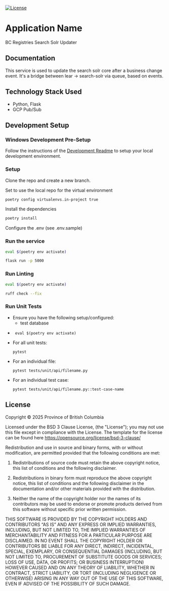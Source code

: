 
[![License](https://img.shields.io/badge/License-Apache%20bsd-3.svg)](LICENSE)


# Application Name

BC Registries Search Solr Updater

## Documentation

This service is used to update the search solr core after a business change event.
It's a bridge between lear -> search-solr via queue, based on events.

## Technology Stack Used
* Python, Flask
* GCP Pub/Sub

## Development Setup

### Windows Development Pre-Setup

Follow the instructions of the [Development Readme](https://github.com/bcgov/entity/blob/master/docs/development.md)
to setup your local development environment.

### Setup
Clone the repo and create a new branch.

Set to use the local repo for the virtual environment
```bash
poetry config virtualenvs.in-project true
```
Install the dependencies
```bash
poetry install
```

Configure the .env (see .env.sample)

### Run the service
```bash
eval $(poetry env activate)
```

```bash
flask run -p 5000
```

### Run Linting
```bash
eval $(poetry env activate)
```
```bash
ruff check --fix
```

### Run Unit Tests

- Ensure you have the following setup/configured:
   - test database
- ```
   eval $(poetry env activate)
   ```
- For all unit tests:
   ```
   pytest
   ```
- For an individual file:
   ```
   pytest tests/unit/api/filename.py 
   ```
- For an individual test case:
   ```
   pytest tests/unit/api/filename.py::test-case-name
   ```

## License

   Copyright © 2025 Province of British Columbia

   Licensed under the BSD 3 Clause License, (the "License");
   you may not use this file except in compliance with the License.
   The template for the license can be found here
      https://opensource.org/license/bsd-3-clause/

   Redistribution and use in source and binary forms,
   with or without modification, are permitted provided that the
   following conditions are met:

   1. Redistributions of source code must retain the above copyright notice,
      this list of conditions and the following disclaimer.

   2. Redistributions in binary form must reproduce the above copyright notice,
      this list of conditions and the following disclaimer in the documentation
      and/or other materials provided with the distribution.

   3. Neither the name of the copyright holder nor the names of its contributors
      may be used to endorse or promote products derived from this software
      without specific prior written permission.

   THIS SOFTWARE IS PROVIDED BY THE COPYRIGHT HOLDERS AND CONTRIBUTORS “AS IS”
   AND ANY EXPRESS OR IMPLIED WARRANTIES, INCLUDING, BUT NOT LIMITED TO,
   THE IMPLIED WARRANTIES OF MERCHANTABILITY AND FITNESS FOR A PARTICULAR PURPOSE
   ARE DISCLAIMED. IN NO EVENT SHALL THE COPYRIGHT HOLDER OR CONTRIBUTORS BE
   LIABLE FOR ANY DIRECT, INDIRECT, INCIDENTAL, SPECIAL, EXEMPLARY, OR
   CONSEQUENTIAL DAMAGES (INCLUDING, BUT NOT LIMITED TO, PROCUREMENT OF
   SUBSTITUTE GOODS OR SERVICES; LOSS OF USE, DATA, OR PROFITS; OR BUSINESS
   INTERRUPTION) HOWEVER CAUSED AND ON ANY THEORY OF LIABILITY, WHETHER IN
   CONTRACT, STRICT LIABILITY, OR TORT (INCLUDING NEGLIGENCE OR OTHERWISE)
   ARISING IN ANY WAY OUT OF THE USE OF THIS SOFTWARE, EVEN IF ADVISED OF THE
   POSSIBILITY OF SUCH DAMAGE.


